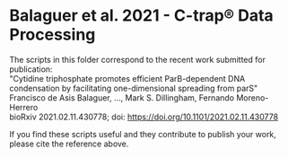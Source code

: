 # Balaguer et al. 2021 - C-trap® Data Processing

The scripts in this folder correspond to the recent work submitted for publication:\
"Cytidine triphosphate promotes efficient ParB-dependent DNA condensation by facilitating one-dimensional spreading from parS"\
Francisco de Asis Balaguer, ..., Mark S. Dillingham, Fernando Moreno-Herrero\
bioRxiv 2021.02.11.430778; doi: https://doi.org/10.1101/2021.02.11.430778

If you find these scripts useful and they contribute to publish your work, please cite the reference above.
